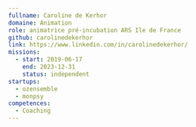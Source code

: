 ```yaml
---
fullname: Caroline de Kerhor
domaine: Animation
role: animatrice pré-incubation ARS Ile de France
github: carolinedekerhor
link: https://www.linkedin.com/in/carolinedekerhor/
missions:
  - start: 2019-06-17
    end: 2023-12-31
    status: independent
startups:
  - ozensemble
  - monpsy
competences:
  - Coaching
---
```


